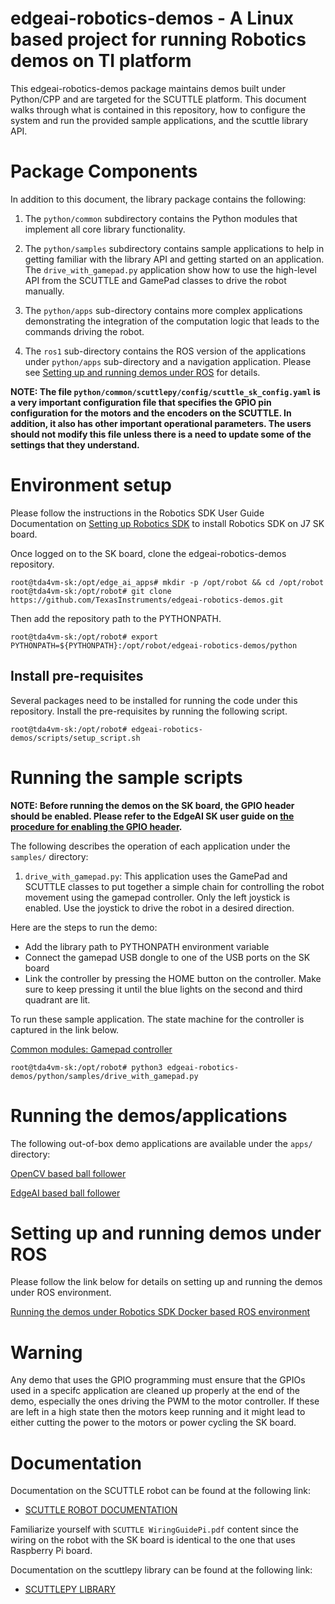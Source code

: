 # edgeai-robotics-demos - A Linux based project for running Robotics demos on TI platform

This edgeai-robotics-demos package maintains demos built under Python/CPP and are targeted for the
SCUTTLE platform. This document walks through what is contained in this repository, how to
configure the system and run the provided sample applications, and the scuttle library API.

# Package Components

In addition to this document, the library package contains the following:

1. The `python/common` subdirectory contains the Python modules that implement all
core library functionality.

2. The `python/samples` subdirectory contains sample applications to help in getting
familiar with the library API and getting started on an application. The
`drive_with_gamepad.py` application show how to use the high-level API from the
SCUTTLE and GamePad classes to drive the robot manually.

3. The `python/apps` sub-directory contains more complex applications demonstrating the
integration of the computation logic that leads to the commands driving the robot.

4. The `ros1` sub-directory contains the ROS version of the applications under `python/apps`
   sub-directory and a navigation application. Please see [Setting up and running demos under ROS](#setting-up-and-running-demos-under-ros) for details.

**NOTE: The file `python/common/scuttlepy/config/scuttle_sk_config.yaml` is a very important
configuration file that specifies the GPIO pin configuration for the motors and the
encoders on the SCUTTLE. In addition, it also has other important operational parameters.
The users should not modify this file unless there is a need to update some of the settings
that they understand.**

# Environment setup

Please follow the instructions in the Robotics SDK User Guide Documentation on [Setting up Robotics SDK](https://software-dl.ti.com/jacinto7/esd/robotics-sdk/08_02_00/docs/source/docker/README.html#setting-up-robotics-kit-environment) to install Robotics SDK on J7 SK board. 

Once logged on to the SK board, clone the edgeai-robotics-demos repository.

``` shell
root@tda4vm-sk:/opt/edge_ai_apps# mkdir -p /opt/robot && cd /opt/robot
root@tda4vm-sk:/opt/robot# git clone https://github.com/TexasInstruments/edgeai-robotics-demos.git
```

Then add the repository path to the PYTHONPATH.

``` shell
root@tda4vm-sk:/opt/robot# export PYTHONPATH=${PYTHONPATH}:/opt/robot/edgeai-robotics-demos/python
```

## Install pre-requisites

Several packages need to be installed for running the code under this repository. Install the pre-requisites by running the following script.

```shell
root@tda4vm-sk:/opt/robot# edgeai-robotics-demos/scripts/setup_script.sh
```

# Running the sample scripts

**NOTE: Before running the demos on the SK board, the GPIO header should be enabled. Please
refer to the EdgeAI SK user guide on [the procedure for enabling the GPIO header](https://software-dl.ti.com/jacinto7/esd/processor-sdk-linux-sk-tda4vm/08_02_00/exports/docs/pi_hdr_programming.html).**

The following describes the operation of each application under the `samples/` directory:

1. `drive_with_gamepad.py`: This application uses the GamePad and SCUTTLE classes
to put together a simple chain for controlling the robot movement using the
gamepad controller. Only the left joystick is enabled. Use the joystick to
drive the robot in a desired direction.

Here are the steps to run the demo:

* Add the library path to PYTHONPATH environment variable
* Connect the gamepad USB dongle to one of the USB ports on the SK board
* Link the controller by pressing the HOME button on the controller. Make
sure to keep pressing it until the blue lights on the second and third
quadrant are lit.

To run these sample application. The state machine for the controller is captured in the link below.

[Common modules: Gamepad controller](python/common/README.md)

```shell
root@tda4vm-sk:/opt/robot# python3 edgeai-robotics-demos/python/samples/drive_with_gamepad.py
```

# Running the demos/applications

The following out-of-box demo applications are available under the `apps/` directory:

[OpenCV based ball follower](python/apps/opencv_subject_follower/README.md)

[EdgeAI based ball follower](python/apps/edgeai_subject_follower/README.md)

# Setting up and running demos under ROS

Please follow the link below for details on setting up and running the demos under ROS environment.

[Running the demos under Robotics SDK Docker based ROS environment](ros1/README.md)

# Warning

Any demo that uses the GPIO programming must ensure that the GPIOs used in a specifc application
are cleaned up properly at the end of the demo, especially the ones driving the PWM to the motor
controller. If these are left in a high state then the motors keep running and it might lead to
either cutting the power to the motors or power cycling the SK board.

# Documentation

Documentation on the SCUTTLE robot can be found at the following link:

* [SCUTTLE ROBOT DOCUMENTATION](https://github.com/scuttlerobot/SCUTTLE)

Familiarize yourself with ``SCUTTLE WiringGuidePi.pdf`` content since the wiring on the robot with the
SK board is identical to the one that uses Raspberry Pi board.

Documentation on the scuttlepy library can be found at the following link:

* [SCUTTLEPY LIBRARY](https://github.com/ansarid/scuttlepy.git)

